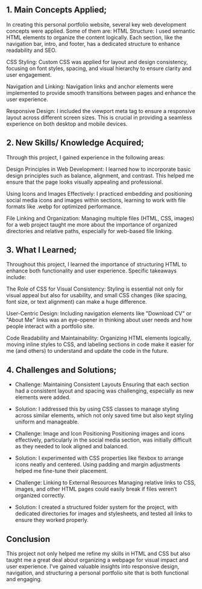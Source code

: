 ## 1. Main Concepts Applied;
In creating this personal portfolio website, several key web development concepts were applied. Some of them are:
HTML Structure: I used semantic HTML elements to organize the content logically. Each section, like the navigation bar, intro, and footer, has a dedicated structure to enhance readability and SEO.

CSS Styling: Custom CSS was applied for layout and design consistency, focusing on font styles, spacing, and visual hierarchy to ensure clarity and user engagement.

Navigation and Linking: Navigation links and anchor elements were implemented to provide smooth transitions between pages and enhance the user experience.

Responsive Design: I included the viewport meta tag to ensure a responsive layout across different screen sizes. This is crucial in providing a seamless experience on both desktop and mobile devices.


## 2. New Skills/ Knowledge Acquired;

Through this project, I gained experience in the following areas:

Design Principles in Web Development: I learned how to incorporate basic design principles such as balance, alignment, and contrast. This helped me ensure that the page looks visually appealing and professional.

Using Icons and Images Effectively: I practiced embedding and positioning social media icons and images within sections, learning to work with file formats like .webp for optimized performance.

File Linking and Organization: Managing multiple files (HTML, CSS, images) for a web project taught me more about the importance of organized directories and relative paths, especially for web-based file linking.


## 3. What I Learned;

Throughout this project, I learned the importance of structuring HTML to enhance both functionality and user experience. Specific takeaways include:

The Role of CSS for Visual Consistency: Styling is essential not only for visual appeal but also for usability, and small CSS changes (like spacing, font size, or text alignment) can make a huge difference.

User-Centric Design: Including navigation elements like "Download CV" or "About Me" links was an eye-opener in thinking about user needs and how people interact with a portfolio site.

Code Readability and Maintainability: Organizing HTML elements logically, moving inline styles to CSS, and labeling sections in code make it easier for me (and others) to understand and update the code in the future.


## 4. Challenges and Solutions;

- Challenge: Maintaining Consistent Layouts
Ensuring that each section had a consistent layout and spacing was challenging, especially as new elements were added.
- Solution: I addressed this by using CSS classes to manage styling across similar elements, which not only saved time but also kept styling uniform and manageable.

- Challenge: Image and Icon Positioning
Positioning images and icons effectively, particularly in the social media section, was initially difficult as they needed to look aligned and balanced.
- Solution: I experimented with CSS properties like flexbox to arrange icons neatly and centered. Using padding and margin adjustments helped me fine-tune their placement.

- Challenge: Linking to External Resources
Managing relative links to CSS, images, and other HTML pages could easily break if files weren’t organized correctly.
- Solution: I created a structured folder system for the project, with dedicated directories for images and stylesheets, and tested all links to ensure they worked properly.

## Conclusion
This project not only helped me refine my skills in HTML and CSS but also taught me a great deal about organizing a webpage for visual impact and user experience. I’ve gained valuable insights into responsive design, navigation, and structuring a personal portfolio site that is both functional and engaging.
